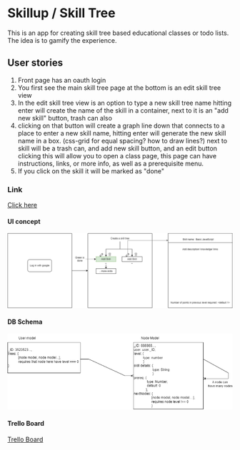 # Skillup / Skill Tree


This is an app for creating skill tree based educational classes or todo lists.  The idea is to gamify the experience.

## User stories 

1. Front page has an oauth login
2. You first see the main skill tree page at the bottom is an edit skill tree view
3. In the edit skill tree view is an option to type a new skill tree name hitting enter will create the name of the skill in a container, next to it is an "add new skill" button, trash can also
4. clicking on that button will create a graph line down that connects to a place to enter a new skill name, hitting enter will generate the new skill name in a box. (css-grid for equal spacing? how to draw lines?) next to skill will be a trash can, and add new skill button, and an edit button clicking this will allow you to open a class page, this page can have instructions, links, or more info, as well as a prerequisite menu.
5. If you click on the skill it will be marked as "done"


### Link
[Click here](https://sei37skillup.herokuapp.com/)

#### UI concept
![behold!](/skillupflow.drawio.png)

#### DB Schema

![sweet and simple](/dbschema.png)

#### Trello Board
[Trello Board](https://trello.com/b/XgiqpoEf/skillup)
